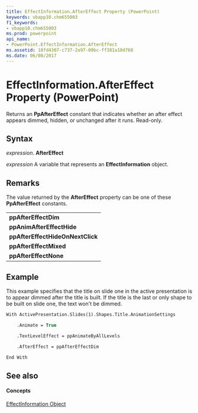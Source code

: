 ```yaml
---
title: EffectInformation.AfterEffect Property (PowerPoint)
keywords: vbapp10.chm655003
f1_keywords:
- vbapp10.chm655003
ms.prod: powerpoint
api_name:
- PowerPoint.EffectInformation.AfterEffect
ms.assetid: 18fd4307-c737-2a97-09bc-ff381a18d768
ms.date: 06/08/2017
---
```



# EffectInformation.AfterEffect Property (PowerPoint)

Returns an  **PpAfterEffect** constant that indicates whether an after effect appears dimmed, hidden, or unchanged after it runs. Read-only.


## Syntax

 _expression_. **AfterEffect**

 _expression_ A variable that represents an **EffectInformation** object.


## Remarks

The value returned by the  **AfterEffect** property can be one of these **PpAfterEffect** constants.


||
|:-----|
|**ppAfterEffectDim**|
|**ppAnimAfterEffectHide**|
|**ppAfterEffectHideOnNextClick**|
|**ppAfterEffectMixed**|
|**ppAfterEffectNone**|

## Example

This example specifies that the title on slide one in the active presentation is to appear dimmed after the title is built. If the title is the last or only shape to be built on slide one, the text won't be dimmed.


```vb
With ActivePresentation.Slides(1).Shapes.Title.AnimationSettings

    .Animate = True

    .TextLevelEffect = ppAnimateByAllLevels

    .AfterEffect = ppAfterEffectDim

End With
```


## See also


#### Concepts



[EffectInformation Object](PowerPoint.EffectInformation.md)


